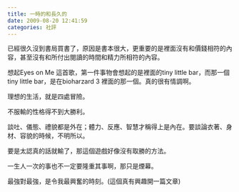 ```yaml
---
title: 一時的和長久的
date: 2009-08-20 12:41:59
categories: 社評
---
```


已經很久沒到書局買書了，原因是書本很大，更重要的是裡面沒有和價錢相符的內容，甚至沒有和所付出閱讀的時間和精力所相符的內容。  
   
  想起Eyes on Me 這首歌，第一件事物會想起的是裡面的tiny little bar，而那一個tiny little bar，是在bioharzard 3 裡面的那一個。真的很有情調啊。  
   
  理想的生活，就是四處冒險。  
   
  不服輸的性格得不到大勝利。  
   
  談吐、儀態、禮貌都是外在；體力、反應、智慧才稱得上是內在。要談論衣著、身材、容貌的時候，不明所以。  
   
  要是太認真的話就輸了，那這個遊戲好像沒有取勝的方法。  
   
  一生人一次的事也不一定要隆重其事啊，那只是煙幕。  
   
  最強對最強，是令我最興奮的時刻。(這個真有興趣開一篇文章)  
   
  
  